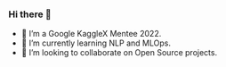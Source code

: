 ### Hi there 👋


* 🔭 I’m a Google KaggleX Mentee 2022.
* 🌱 I’m currently learning NLP and MLOps.
* 👯 I’m looking to collaborate on Open Source projects.

